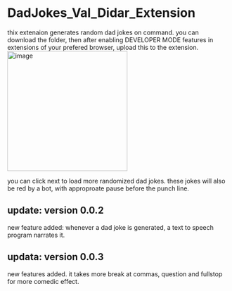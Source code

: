 # DadJokes_Val_Didar_Extension
thix extenaion generates random dad jokes on command. you can download the folder, then after enabling DEVELOPER MODE features in extensions of your prefered browser, upload this to the extension. 
<img width="273" alt="image" src="https://github.com/valdidar/DadJokes_Val_Didar_Extension/assets/95515558/3bd159f1-eb0a-4b4e-966b-6009c99c9dab">

you can click next to load more randomized dad jokes. these jokes will also be red by a bot, with approproate pause before the punch line.

update: version 0.0.2
----------------
new feature added:
whenever a dad joke is generated, a text to speech program narrates it.

updata: version 0.0.3
-------------------
new features added.
it takes more break at commas, question and fullstop for more comedic effect.
